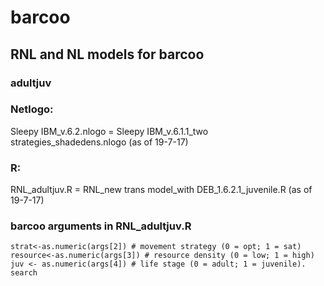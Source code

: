 # barcoo
## RNL and NL models for barcoo

### adultjuv
### Netlogo:
Sleepy IBM_v.6.2.nlogo = Sleepy IBM_v.6.1.1_two strategies_shadedens.nlogo (as of 19-7-17)

### R:
RNL_adultjuv.R = RNL_new trans model_with DEB_1.6.2.1_juvenile.R (as of 19-7-17)

### barcoo arguments in RNL_adultjuv.R
```{r}
strat<-as.numeric(args[2]) # movement strategy (0 = opt; 1 = sat)
resource<-as.numeric(args[3]) # resource density (0 = low; 1 = high)
juv <- as.numeric(args[4]) # life stage (0 = adult; 1 = juvenile). search 
```

